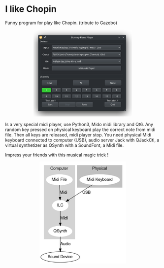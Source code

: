 # I like Chopin
Funny program for play like Chopin.
(tribute to Gazebo)

<p align="center">
    <img src="20240626_203609.png"  width="320">
</p>

Is a very special midi player, use Python3, Mido midi library and Qt6.
Any random key pressed on physical keyboard play the correct note from midi file. Then all keys are released, midi player stop.
You need physical Midi keyboard connected to computer (USB), audio server Jack with QJackCtl, a virtual synthetizer as QSynth with a SoundFont, a Midi file.

Impress your friends with this musical magic trick !

<p align="center">
    <img src="ILC.png"  width="280">
</p>